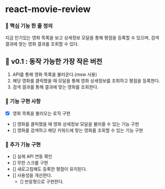 # react-movie-review

### 🚀 핵심 기능 한 줄 정의

지금 인기있는 영화 목록을 보고 상세정보 모달을 통해 평점을 등록할 수 있으며, 검색 결과에 맞는 영화 결과를 조회할 수 있다.

## 🤖 v0.1 : 동작 가능한 가장 작은 버전

1. API를 통해 영화 목록을 불러온다.(msw 사용)
2. 해당 영화를 클릭했을 때 모달을 통해 영화 상세정보를 조회하고 평점을 등록한다.
3. 검색 결과를 통해 결과에 맞는 영화를 조회한다.

### 🎯 기능 구현 사항

- [x] 영화 목록을 불러오는 로직 구현
- [] 영화를 클릭했을 때 영화 상세정보 모달을 불러올 수 있는 기능 구현
- [] 영화를 검색하고 해당 키워드에 맞는 영화를 조회할 수 있는 기능 구현

### 🎯 추가 기능 구현

- [] 실제 API 연동 확인
- [] 무한 스크롤 구현
- [] 새로고침해도 등록한 평점이 유지된다.
- [] 사용성을 개선한다.
  - [] 반응형으로 구현한다.
